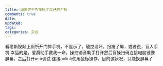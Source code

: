 ```yaml
---
title: 如果你不巧摔碎了自己的手机
comments: true
date: 
updated:
tags:
categories: 杂谈
---
```

看老斯视频上厕所开门摔手机，不显示了，触控没坏，报废了屏，或者说，盲人手机
幸运的是，爱莫助手救我一命，操控语音助手打开然后盲操扫码连接电脑镜像屏幕，之后打开usb调试
连接anlink使用鼠标操作，目前这状况，只能换屏幕了
